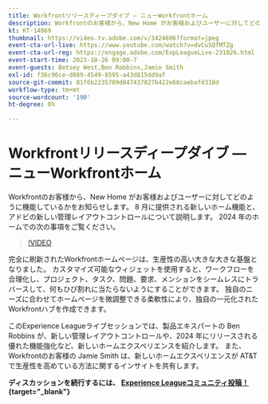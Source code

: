 ```yaml
---
title: Workfrontリリースディープダイブ — ニューWorkfrontホーム
description: Workfrontのお客様から、New Home がお客様およびユーザーに対してどのように機能しているかをお知らせします。
kt: KT-14069
thumbnail: https://video.tv.adobe.com/v/3424606?format=jpeg
event-cta-url-live: https://www.youtube.com/watch?v=dvCuSQfMTZg
event-cta-url-reg: https://engage.adobe.com/ExpLeagueLive-231026.html
event-start-time: 2023-10-26 09:00-7
event-guests: Betsey West,Ben Robbins,Jamie Smith
exl-id: f36c96ce-d889-4549-8595-a43d815dd9af
source-git-commit: 81f6b2235709d847437827b422e68caebafd318d
workflow-type: tm+mt
source-wordcount: '190'
ht-degree: 0%

---
```


# Workfrontリリースディープダイブ — ニューWorkfrontホーム

Workfrontのお客様から、New Home がお客様およびユーザーに対してどのように機能しているかをお知らせします。 8 月に提供される新しいホーム機能と、アドビの新しい管理レイアウトコントロールについて説明します。 2024 年のホームでの次の事項をご覧ください。

>[!VIDEO](https://video.tv.adobe.com/v/3424606/?learn=on)

完全に刷新されたWorkfrontホームページは、生産性の高い大きな大きな基盤となりました。 カスタマイズ可能なウィジェットを使用すると、ワークフローを合理化し、プロジェクト、タスク、問題、要求、メンションをシームレスにトラバースして、何もひび割れに当たらないようにすることができます。 独自のニーズに合わせてホームページを微調整できる柔軟性により、独自の一元化されたWorkfrontハブを作成できます。

このExperience Leagueライブセッションでは、製品エキスパートの Ben Robbins が、新しい管理レイアウトコントロールや、2024 年にリリースされる優れた機能強化など、新しいホームエクスペリエンスを紹介します。 また、Workfrontのお客様の Jamie Smith は、新しいホームエクスペリエンスが AT&amp;T で生産性を高めている方法に関するインサイトを共有します。

**ディスカッションを続行するには、 [Experience Leagueコミュニティ投稿！](https://experienceleaguecommunities.adobe.com/t5/workfront-discussions/10-26-webinar-q-amp-a-thread-workfront-release-deep-dive-new/td-p/627470){target="_blank"}**
